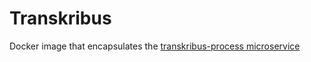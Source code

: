# Transkribus

Docker image that encapsulates the [transkribus-process microservice](https://github.com/ulsdevteam/transkribus-process)
